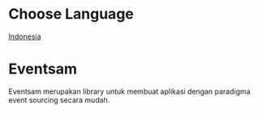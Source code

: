 # Choose Language
[Indonesia](README_ID.md)

# Eventsam
Eventsam merupakan library untuk membuat aplikasi dengan paradigma event sourcing secara mudah. 



